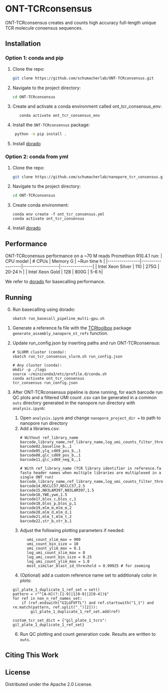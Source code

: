 # ONT-TCRconsensus
ONT-TCRconsensus creates and counts high accuracy full-length unique TCR molecule consensus sequences. 


<!-- Installation -->

## Installation
### Option 1: conda and pip
1. Clone the repo: 
   ```sh
   git clone https://github.com/schumacherlab/ONT-TCRconsensus.git
   ```
2. Navigate to the project directory:
   ```sh
   cd ONT-TCRconsensus
   ```
3. Create and activate a conda environment called ont_tcr_consensus_env:
    ```conda create --name ont_tcr_consensus_env python=3.10
       conda activate ont_tcr_consensus_env
    ```
4. Install the `ONT-TCRconsensus` package:
   ```sh
    python -m pip install .
   ```
5. Install <a href="https://github.com/nanoporetech/dorado" target="_blank">dorado</a>

### Option 2: conda from yml
1. Clone the repo:
   ```sh
   git clone https://github.com/schumacherlab/nanopore_tcr_consensus.git
   ```
2. Navigate to the project directory:
   ```sh
   cd ONT-TCRconsensus
   ```
3. Create conda environment:
   ```
   conda env create -f ont_tcr_consensus.yml
   conda activate ont_tcr_consensus
   ```
4. Install <a href="https://github.com/nanoporetech/dorado" target="_blank">dorado</a>


<!-- ~Performance -->
## Performance 

ONT-TCRconensus performance on a ~70 M reads Promethion R10.4.1 run:
| CPU model | # CPUs | Memory G | ~Run time h | 
|----------------|------------------|------------------|----------------|
| Intel Xeon Silver | 110    |  275G | 20-24 h |
| Intel Xeon Gold  | 128    | 800G  | 5-6 h| 

We refer to <a href="https://github.com/nanoporetech/dorado" target="_blank">dorado</a> for basecalling performance. 


<!-- GETTING STARTED -->
## Running

0. Run basecalling using dorado:
   ```
   sbatch run_basecall_pipeline_multi-gpu.sh
   ```

1. Generate a reference.fa file with the <a href="https://github.com/schumacherlab/TCRtoolbox" target="_blank">TCRtoolbox</a> package `generate_assembly_nanopore_nt_refs` function. 

2. Update run_config.json by inserting paths and run ONT-TCRconsensus:  
 
   ```
   # SLURM cluster (conda): 
   sbatch run_tcr_consensus_slurm.sh run_config.json

   # Any cluster (conda): 
   mkdir -p ./logs
   source ~/miniconda3/etc/profile.d/conda.sh
   conda activate ont_tcr_consensus
   tcr_consensus run_config.json
   ```
   
3. After ONT-TCRconsensus pipeline is done running, for each barcode run QC plots and a filtered UMI count .csv can be generated in a common `outs` directory generated in the nanopore run      directory with `analysis.ipynb`:
   1. Open `analysis.ipynb` and change `nanopore_project_dir =` to path to nanopore run directory
   2. Add a libraries.csv:
      ```
      # Without ref_library_name
      barcode,library_name,ref_library_name,log_umi_counts_filter_threshold
      barcode02,baseline_b,,1
      barcode05,ylq_cd69_pos_b,,1
      barcode08,glc_cd69_pos_b,,1
      barcode11,glc_cd69_neg_b,,1
      
      # With ref_library_name (TCR library identifier in reference.fa fasta header names when multiple libraries are multiplexed in a single ONT run)
      barcode,library_name,ref_library_name,log_umi_counts_filter_threshold
      barcode14,NSCLC57,NSCLC57,2.5
      barcode15,N03LAM397,N03LAM397,1.5
      barcode16,YWE,ywe,1.5
      barcode17,blos_c,blos_c,1
      barcode18,blos_p,blos_p,1
      barcode19,mlm_m,mlm_m,2
      barcode20,mlm_d,mlm_d,1
      barcode21,mlm_t,mlm_t,2
      barcode22,str_b,str_b,1
      ```
   3. Adjust the following plotting parameters if needed: 
      ```blast_id_ylim_max = 350 
         umi_count_xlim_max = 900 
         umi_count_bin_size = 10 
         umi_count_ylim_max = 0.1
         log_umi_count_xlim_max = 8
         log_umi_count_bin_size = 0.25
         log_umi_count_ylim_max = 1.0
         most_similar_blast_id_threshold = 0.99925 # for zooming 
         ```
    4. (Optional) add a custom reference name set to additionaly color in plots:
      ```
      gil_plate_1_duplicate_1_ref_set = set()
      pattern = r"^[A-H](?:[1-9]|1[0-9]|2[0-4])$"
      for ref in non_n_ref_names_set:
          if (ref.endswith("GILGFVFTL") and ref.startswith("1_1") and re.match(pattern, ref.split("_")[2])):
              gil_plate_1_duplicate_1_ref_set.add(ref)

      custom_tcr_set_dict = {"gil_plate_1_tcrs": gil_plate_1_duplicate_1_ref_set}
      ```
   6. Run QC plotting and count generation code. Results are written to `outs`.
  

<!-- Citing This Work -->
## Citing This Work


<!-- LICENSE -->
## License

Distributed under the Apache 2.0 License.


